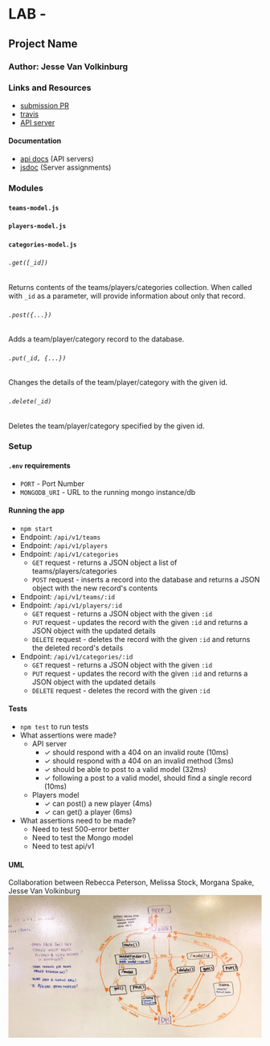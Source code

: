 # LAB - 

## Project Name

### Author: Jesse Van Volkinburg

### Links and Resources
* [submission PR](https://github.com/401-advanced-javascript-jv/09-inheritance/pull/1)
* [travis](https://www.travis-ci.com/401-advanced-javascript-jv/09-inheritance)
* [API server](https://infinite-springs-40291.herokuapp.com/)

#### Documentation
* [api docs](https://infinite-springs-40291.herokuapp.com/api/v1/docs) (API servers)
* [jsdoc](https://infinite-springs-40291.herokuapp.com/docs) (Server assignments)

### Modules
#### `teams-model.js`
#### `players-model.js`
#### `categories-model.js`
###### `.get([_id])`
Returns contents of the teams/players/categories collection.
When called with `_id` as a parameter, will provide information about only that record.

###### `.post({...})`
Adds a team/player/category record to the database.

###### `.put(_id, {...})`
Changes the details of the team/player/category with the given id.

###### `.delete(_id)`
Deletes the team/player/category specified by the given id.


### Setup
#### `.env` requirements
* `PORT` - Port Number
* `MONGODB_URI` - URL to the running mongo instance/db

#### Running the app
* `npm start`
* Endpoint: `/api/v1/teams`
* Endpoint: `/api/v1/players`
* Endpoint: `/api/v1/categories`
  * `GET` request - returns a JSON object a list of teams/players/categories
  * `POST` request - inserts a record into the database and returns a JSON object with the new record's contents
* Endpoint: `/api/v1/teams/:id`
* Endpoint: `/api/v1/players/:id`
  * `GET` request - returns a JSON object with the given `:id`
  * `PUT` request - updates the record with the given `:id` and returns a JSON object with the updated details
  * `DELETE` request - deletes the record with the given `:id` and returns the deleted record's details
* Endpoint: `/api/v1/categories/:id`
  * `GET` request - returns a JSON object with the given `:id`
  * `PUT` request - updates the record with the given `:id` and returns a JSON object with the updated details
  * `DELETE` request - deletes the record with the given `:id`
  
#### Tests
* `npm test` to run tests
* What assertions were made?
  - API server
    - ✓ should respond with a 404 on an invalid route (10ms)
    - ✓ should respond with a 404 on an invalid method (3ms)
    - ✓ should be able to post to a valid model (32ms)
    - ✓ following a post to a valid model, should find a single record (10ms)
  - Players model
    - ✓ can post() a new player (4ms)
    - ✓ can get() a player (6ms)
* What assertions need to be made?
  - Need to test 500-error better
  - Need to test the Mongo model
  - Need to test api/v1

#### UML
Collaboration between Rebecca Peterson, Melissa Stock, Morgana Spake, Jesse Van Volkinburg
![UML](./assets/09-uml-flow.jpg)
